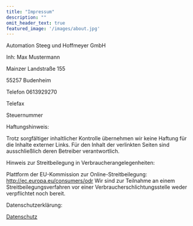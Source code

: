 ```yaml
---
title: "Impressum"
description: ""
omit_header_text: true
featured_image: '/images/about.jpg'
---
```


Automation Steeg und Hoffmeyer GmbH

Inh: Max Mustermann

Mainzer Landstraße 155

55257 Budenheim

Telefon 0613929270

Telefax 

Steuernummer


Haftungshinweis:

Trotz sorgfältiger inhaltlicher Kontrolle übernehmen wir keine Haftung für die Inhalte externer Links. Für den Inhalt der verlinkten Seiten sind ausschließlich deren Betreiber verantwortlich.

Hinweis zur Streitbeilegung in Verbraucherangelegenheiten:

Plattform der EU-Kommission zur Online-Streitbeilegung: http://ec.europa.eu/consumers/odr
Wir sind zur Teilnahme an einem Streitbeilegungsverfahren vor einer Verbraucherschlichtungsstelle weder verpflichtet noch bereit.

Datenschutzerklärung:

[Datenschutz](/datenschutz/)
